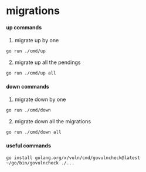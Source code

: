 # migrations

#### up commands

1. migrate up by one
```sh
go run ./cmd/up
```

2. migrate up all the pendings
```sh
go run ./cmd/up all
```

#### down commands

1. migrate down by one
```sh
go run ./cmd/down
```

2. migrate down all the migrations
```sh
go run ./cmd/down all
```

#### useful commands

```
go install golang.org/x/vuln/cmd/govulncheck@latest
~/go/bin/govulncheck ./...
```